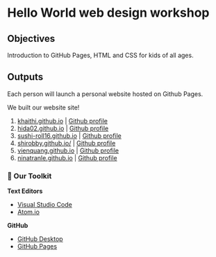# Hello World web design workshop


## Objectives

Introduction to GitHub Pages, HTML and CSS for kids of all ages.

## Outputs

Each person will launch a personal website hosted on Github Pages.

We built our website site!

1. [khaithi.github.io](https://khaithi.github.io/) | [Github profile](https://github.com/khaithi) 
1. [hida02.github.io](https://hida02.github.io/) | [Github profile](https://github.com/hida02)
1. [sushi-roll16.github.io](https://sushi-roll16.github.io/) | [Github profile](https://github.com/sushi-roll16)
1. [shirobby.github.io/](https://shirobby.github.io/) | [Github profile](https://github.com/shirobby)
1. [vienquang.github.io](https://vienquang.github.io/) | [Github profile](https://github.com/vienquang) 
1. [ninatranle.github.io](https://ninatranle.github.io/) | [Github profile](https://github.com/ninatranle) 



### 🧰 Our Toolkit

**Text Editors**
 
- [Visual Studio Code](https://code.visualstudio.com/)
- [Atom.io](https://atom.io/)

**GitHub**

- [GitHub Desktop](https://desktop.github.com/)
- [GitHub Pages](https://pages.github.com/)
